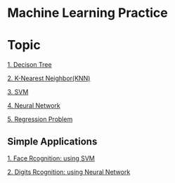 # Machine Learning Practice

# Topic
[1. Decison Tree](https://github.com/LeoZ123/Machine-Learning-Practice/tree/master/Decision_Tree)</br>

[2. K-Nearest Neighbor(KNN)](https://github.com/LeoZ123/Machine-Learning-Practice/tree/master/K_Nearest_Neighbor(KNN))</br>

[3. SVM](https://github.com/LeoZ123/Machine-Learning-Practice/tree/master/Support_Vector_Machine(SVM))</br>

[4. Neural Network](https://github.com/LeoZ123/Machine-Learning-Practice/tree/master/Neural_Network)</br>

[5. Regression Problem](https://github.com/LeoZ123/Machine-Learning-Practice/tree/master/Regression_Problem)</br>



## Simple Applications 
[1. Face Rcognition: using SVM](https://github.com/LeoZ123/Machine-Learning-Practice/tree/master/Support_Vector_Machine(SVM))</br>

[2. Digits Rcognition: using Neural Network](https://github.com/LeoZ123/Machine-Learning-Practice/tree/master/Neural_Network)</br>
